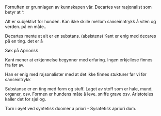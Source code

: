 
Fornuften er grunnlagen av kunnskapen vår. 
Decartes var rasjonalist som betyr at ^.

Alt er subjektivt for hunden. Kan ikke skille mellom sanseinntrykk å viten og verden. på en måte..



Decartes mente at alt er en substans. (absistens)
Kant er enig med decares på en ting. det er å

Søk på Apriorisk

Kant mener at erkjennelse begynner med erfaring. Ingen erkjellese finnes fra før av.

Han er enig med rajsonalister med at det ikke finnes stukturer før vi før sanseintrykk

Substanse er en ting med form og stuff. Laget av stoff som er hale, mund, organer, osv.
Formen er hundens måte å leve. sniffe grave osv. Aristoteles kaller det for sjel og.

Torn i øyet ved syntetisk doomer a priori -
Sysntetisk apriori dom.
